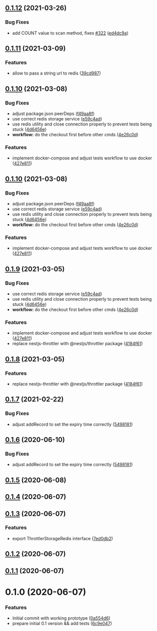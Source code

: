 ## [0.1.12](https://github.com/kkoomen/nestjs-throttler-storage-redis/compare/v0.1.11...v0.1.12) (2021-03-26)

### Bug Fixes

- add COUNT value to scan method, fixes [#322](https://github.com/kkoomen/nestjs-throttler-storage-redis/issues/322) ([ed4dc9a](https://github.com/kkoomen/nestjs-throttler-storage-redis/commit/ed4dc9a39b9a51779272f53b8518c4fd167794d6))

## [0.1.11](https://github.com/kkoomen/nestjs-throttler-storage-redis/compare/v0.1.10...v0.1.11) (2021-03-09)

### Features

- allow to pass a string url to redis ([39cd987](https://github.com/kkoomen/nestjs-throttler-storage-redis/commit/39cd987f3dd15c89baab57c2077557eec8d03f4a))

## [0.1.10](https://github.com/kkoomen/nestjs-throttler-storage-redis/compare/v0.1.8...v0.1.10) (2021-03-08)

### Bug Fixes

- adjust package.json peerDeps ([f49aa8f](https://github.com/kkoomen/nestjs-throttler-storage-redis/commit/f49aa8f95b6c1159ec9507e490518022268f8429))
- use correct redis storage service ([e59c4ad](https://github.com/kkoomen/nestjs-throttler-storage-redis/commit/e59c4ade0bca2d3ff7d1f805460ce9e15eab6780))
- use redis utility and close connection properly to prevent tests being stuck ([4d6456e](https://github.com/kkoomen/nestjs-throttler-storage-redis/commit/4d6456ebd765137b1044f9b2e6a09d5231312daa))
- **workflow:** do the checkout first before other cmds ([4e26c0d](https://github.com/kkoomen/nestjs-throttler-storage-redis/commit/4e26c0dddaf324a173506e00a969d0a8146ba95a))

### Features

- implement docker-compose and adjust tests workflow to use docker ([427e811](https://github.com/kkoomen/nestjs-throttler-storage-redis/commit/427e811905be55f9e46f4502d2e037f4702aa57a))

## [0.1.10](https://github.com/kkoomen/nestjs-throttler-storage-redis/compare/v0.1.8...v0.1.10) (2021-03-08)

### Bug Fixes

- adjust package.json peerDeps ([f49aa8f](https://github.com/kkoomen/nestjs-throttler-storage-redis/commit/f49aa8f95b6c1159ec9507e490518022268f8429))
- use correct redis storage service ([e59c4ad](https://github.com/kkoomen/nestjs-throttler-storage-redis/commit/e59c4ade0bca2d3ff7d1f805460ce9e15eab6780))
- use redis utility and close connection properly to prevent tests being stuck ([4d6456e](https://github.com/kkoomen/nestjs-throttler-storage-redis/commit/4d6456ebd765137b1044f9b2e6a09d5231312daa))
- **workflow:** do the checkout first before other cmds ([4e26c0d](https://github.com/kkoomen/nestjs-throttler-storage-redis/commit/4e26c0dddaf324a173506e00a969d0a8146ba95a))

### Features

- implement docker-compose and adjust tests workflow to use docker ([427e811](https://github.com/kkoomen/nestjs-throttler-storage-redis/commit/427e811905be55f9e46f4502d2e037f4702aa57a))

## [0.1.9](https://github.com/kkoomen/nestjs-throttler-storage-redis/compare/v0.1.7...v0.1.9) (2021-03-05)

### Bug Fixes

- use correct redis storage service ([e59c4ad](https://github.com/kkoomen/nestjs-throttler-storage-redis/commit/e59c4ade0bca2d3ff7d1f805460ce9e15eab6780))
- use redis utility and close connection properly to prevent tests being stuck ([4d6456e](https://github.com/kkoomen/nestjs-throttler-storage-redis/commit/4d6456ebd765137b1044f9b2e6a09d5231312daa))
- **workflow:** do the checkout first before other cmds ([4e26c0d](https://github.com/kkoomen/nestjs-throttler-storage-redis/commit/4e26c0dddaf324a173506e00a969d0a8146ba95a))

### Features

- implement docker-compose and adjust tests workflow to use docker ([427e811](https://github.com/kkoomen/nestjs-throttler-storage-redis/commit/427e811905be55f9e46f4502d2e037f4702aa57a))
- replace nestjs-throttler with @nestjs/throttler package ([4184f61](https://github.com/kkoomen/nestjs-throttler-storage-redis/commit/4184f61d3c15c922e60312befbb2ead8c6270f64))

## [0.1.8](https://github.com/kkoomen/nestjs-throttler-storage-redis/compare/v0.1.6...v0.1.8) (2021-03-05)

### Features

- replace nestjs-throttler with @nestjs/throttler package ([4184f61](https://github.com/kkoomen/nestjs-throttler-storage-redis/commit/4184f61d3c15c922e60312befbb2ead8c6270f64))

## [0.1.7](https://github.com/kkoomen/nestjs-throttler-storage-redis/compare/v0.1.5...v0.1.7) (2021-02-22)

### Bug Fixes

- adjust addRecord to set the expiry time correctly ([5498181](https://github.com/kkoomen/nestjs-throttler-storage-redis/commit/5498181a3818007803495fbd7b3921123732e0d4))

## [0.1.6](https://github.com/kkoomen/nestjs-throttler-storage-redis/compare/v0.1.5...v0.1.6) (2020-06-10)

### Bug Fixes

- adjust addRecord to set the expiry time correctly ([5498181](https://github.com/kkoomen/nestjs-throttler-storage-redis/commit/5498181a3818007803495fbd7b3921123732e0d4))

## [0.1.5](https://github.com/kkoomen/nestjs-throttler-storage-redis/compare/v0.1.4...v0.1.5) (2020-06-08)

## [0.1.4](https://github.com/kkoomen/nestjs-throttler-storage-redis/compare/v0.1.3...v0.1.4) (2020-06-07)

## [0.1.3](https://github.com/kkoomen/nestjs-throttler-storage-redis/compare/v0.1.2...v0.1.3) (2020-06-07)

### Features

- export ThrottlerStorageRedis interface ([7ed0db2](https://github.com/kkoomen/nestjs-throttler-storage-redis/commit/7ed0db21c18d687600c142f92d3799e74b1a8bbf))

## [0.1.2](https://github.com/kkoomen/nestjs-throttler-storage-redis/compare/v0.1.1...v0.1.2) (2020-06-07)

## [0.1.1](https://github.com/kkoomen/nestjs-storage-redis/compare/v0.1.0...v0.1.1) (2020-06-07)

# 0.1.0 (2020-06-07)

### Features

- Initial commit with working prototype ([0a554d6](https://github.com/kkoomen/nestjs-storage-redis/commit/0a554d628799895802fd79b1b17dc5d2e88fb19c))
- prepare initial 0.1 version && add tests ([6c9e047](https://github.com/kkoomen/nestjs-storage-redis/commit/6c9e047aacc0d83d1445477df14515d5091409a9))
